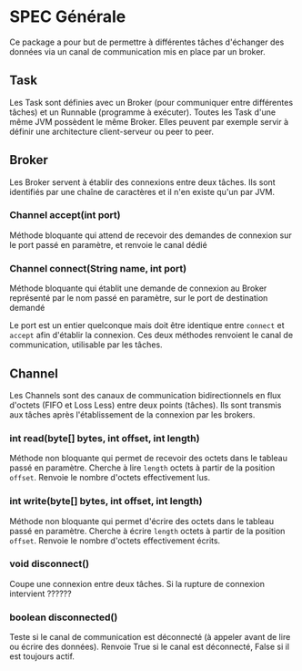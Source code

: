 # SPEC Générale 
 
 
 Ce package a pour but de permettre à différentes tâches d'échanger des données via un canal de communication mis en place par un broker.


 ## Task
 Les Task sont définies avec un Broker (pour communiquer entre différentes tâches) et un Runnable (programme à exécuter).
 Toutes les Task d'une même JVM possèdent le même Broker.
 Elles peuvent par exemple servir à définir une architecture client-serveur ou peer to peer.
 

 ## Broker
 Les Broker servent à établir des connexions entre deux tâches.
 Ils sont identifiés par une chaîne de caractères et il n'en existe qu'un par JVM.
 
 ### Channel accept(int port)
 Méthode bloquante qui attend de recevoir des demandes de connexion sur le port passé en paramètre, et renvoie le canal dédié
 
 ### Channel connect(String name, int port)
 Méthode bloquante qui établit une demande de connexion au Broker représenté par le nom passé en paramètre, sur le port de destination demandé
 
 Le port est un entier quelconque mais doit être identique entre `connect` et `accept` afin d'établir la connexion.
 Ces deux méthodes renvoient le canal de communication, utilisable par les tâches.
 
 
## Channel
Les Channels sont des canaux de communication bidirectionnels en flux d'octets (FIFO et Loss Less) entre deux points (tâches).
Ils sont transmis aux tâches après l'établissement de la connexion par les brokers.

### int read(byte[] bytes, int offset, int length)
Méthode non bloquante qui permet de recevoir des octets dans le tableau passé en paramètre. 
Cherche à lire `length` octets à partir de la position `offset`.
Renvoie le nombre d'octets effectivement lus.

### int write(byte[] bytes, int offset, int length)
Méthode non bloquante qui permet d'écrire des octets dans le tableau passé en paramètre. 
Cherche à écrire `length` octets à partir de la position `offset`.
Renvoie le nombre d'octets effectivement écrits.

### void disconnect()
Coupe une connexion entre deux tâches.
Si la rupture de connexion intervient ??????

### boolean disconnected()
Teste si le canal de communication est déconnecté (à appeler avant de lire ou écrire des données).
Renvoie True si le canal est déconnecté, False si il est toujours actif.





